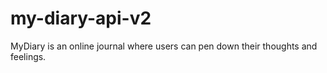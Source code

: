 # my-diary-api-v2
MyDiary is an online journal where users can pen down their thoughts and feelings.
